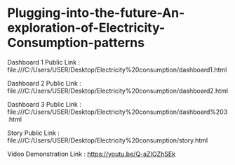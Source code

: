 # Plugging-into-the-future-An-exploration-of-Electricity-Consumption-patterns


Dashboard 1 Public Link : file:///C:/Users/USER/Desktop/Electricity%20consumption/dashboard1.html 

Dashboard 2 Public Link : file:///C:/Users/USER/Desktop/Electricity%20consumption/dashboard2.html

Dashboard 3 Public Link : file:///C:/Users/USER/Desktop/Electricity%20consumption/dashboard%203.html



Story Public Link : file:///C:/Users/USER/Desktop/Electricity%20consumption/story.html


Video Demonstration Link : https://youtu.be/Q-aZIOZhSEk


